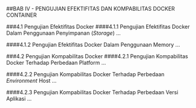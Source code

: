 ##BAB IV - PENGUJIAN EFEKTIFITAS DAN KOMPABILITAS DOCKER CONTAINER

###4.1 Pengujian Efektifitas Docker
####4.1.1 Pengujian Efektifitas Docker Dalam Penggunaan Penyimpanan (*Storage*) 
...

####4.1.2 Pengujian Efektifitas Docker Dalam Penggunaan Memory
...

###4.2 Pengujian Kompabilitas Docker 
####4.2.1 Pengujian Kompabilitas Docker Terhadap Perbedaan Platform
...

####4.2.2 Pengujian Kompabilitas Docker Terhadap Perbedaan *Environment* Host
...

####4.2.3 Pengujian Kompabilitas Docker Terhadap Perbedaan Versi Aplikasi 
...